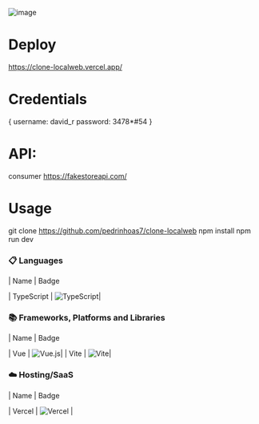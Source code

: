 ![image](https://user-images.githubusercontent.com/50623914/232834238-f167fb39-ea3a-4457-80e1-18ee9e3786ee.png)

# Deploy
 https://clone-localweb.vercel.app/

# Credentials 
 {
  username: david_r
  password: 3478*#54
 }


# API: 
 consumer https://fakestoreapi.com/


# Usage
 git clone https://github.com/pedrinhoas7/clone-localweb
 npm install
 npm run dev

### 📋 Languages
| Name           | Badge

| TypeScript  | ![TypeScript](https://img.shields.io/badge/typescript-%23007ACC.svg?style=for-the-badge&logo=typescript&logoColor=white)| 

### 📚 Frameworks, Platforms and Libraries
| Name           | Badge   

| Vue  | ![Vue.js](https://img.shields.io/badge/vuejs-%2335495e.svg?style=for-the-badge&logo=vuedotjs&logoColor=%234FC08D)| 
| Vite  | ![Vite](https://img.shields.io/badge/vite-%23646CFF.svg?style=for-the-badge&logo=vite&logoColor=white)| 

### ☁️ Hosting/SaaS
| Name           | Badge    

| Vercel         | ![Vercel](https://img.shields.io/badge/vercel-%23000000.svg?style=for-the-badge&logo=vercel&logoColor=white)                    |
